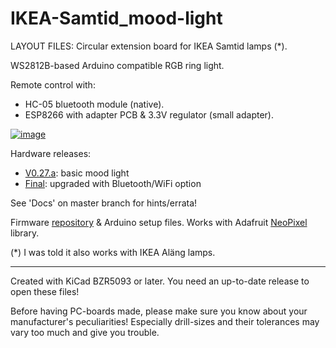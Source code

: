 
IKEA-Samtid_mood-light
======================

LAYOUT FILES: Circular extension board for IKEA Samtid lamps (*).

WS2812B-based Arduino compatible RGB ring light. 

Remote control with:

* HC-05 bluetooth module (native).
* ESP8266 with adapter PCB & 3.3V regulator (small adapter).

[![image](/Docs/V027a_lit-up.jpg)](/Docs/V027a_lit-up.jpg)


Hardware releases: 

* [V0.27.a](https://github.com/madworm/IKEA-Samtid_mood-light/releases/tag/V0.27.a): basic mood light
* [Final](https://github.com/madworm/IKEA-Samtid_mood-light/releases/tag/Final): upgraded with Bluetooth/WiFi option

See 'Docs' on master branch for hints/errata!

Firmware [repository](https://github.com/madworm/IKEA-Samtid_mood-light_FW) & Arduino setup files.
Works with Adafruit [NeoPixel](https://github.com/adafruit/Adafruit_NeoPixel) library.


(*) I was told it also works with IKEA Aläng lamps.


---

Created with KiCad BZR5093 or later. You need an up-to-date release to open these files!

Before having PC-boards made, please make sure you know about your manufacturer's peculiarities!
Especially drill-sizes and their tolerances may vary too much and give you trouble.

